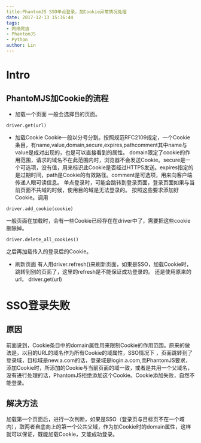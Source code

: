 ```yaml
---
title:PhantomJS SSO单点登录，加Cookie异常情况处理
date: 2017-12-13 15:36:44
tags: 
- 网络爬虫
- PhantomJS
- Python
author: Lin
---
```


# Intro
## PhantoMJS加Cookie的流程
* 加载一个页面
一般会选择目的页面。
```
driver.get(url)
```
* 加载Cookie
Cookie一般以分号分割。按照规范RFC2109规定，一个Cookie条目，有name,value,domain,secure,expires,pathcomment其中name与value是成对出现的，也是可以直接看到的属性。
domain限定了cookie的作用范围，请求的域名不在此范围内时，浏览器不会发送Cookie。secure是一个可选项，没有值，用来标识此Cookie是否经过HTTPS发送。expires指定的是过期时间，path是Cookie的有效路径。comment是可选项，用来向客户端传递人眼可读信息。
单点登录时，可能会跳转到登录页面，登录页面如果与当前页面不共域的时候，使用目的域是无法登录的。
按照这些要求添加好Cookie。调用
```
driver.add_cookie(cookie)
```
<!--more-->
一般页面在加载时，会有一些Cookie已经存在在driver中了，需要把这些cookie删除掉。
```
driver.delete_all_cookies()
```
之后再加载传入的登录后的Cookie。
* 刷新页面
有人用driver.refresh()来刷新页面，如果是SSO，加载Cookie时，跳转到别的页面了，这里的refresh是不能保证成功登录的。
还是使用原来的url，
driver.get(url)

# SSO登录失败
## 原因
前面说到，Cookie条目中的domain属性用来限制Cookie的作用范围。原来的做法是，以目的URL的域名作为所有Cookie的域属性，SSO情况下
，页面跳转到了登录域，目标域是new.a.com的话，登录域是login.a.com,而PhantomJS要求，添加Cookie时，所添加的Cookie与当前页面的域一致，或者是共用一个父域名，没有进行处理的话，PhantomJS拒绝添加这个Cookie。Cookie添加失败，自然不能登录。
## 解决方法
加载第一个页面后，进行一次判断，如果是SSO（登录页与目标页不在一个域内），取两者自底向上的第一个公共父域，作为加Cookie时的domain属性，这样就可以保证，既能加载Cookie，又能成功登录。
